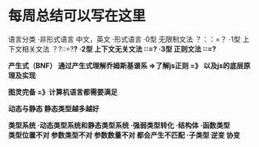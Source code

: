 # 每周总结可以写在这里
语言分类
   ·非形式语言
     中文，英文
    ·形式语言
      ·0型 无限制文法 
       ？：：=？
      ·1型 上下文相关文法
      ？<A>?::=?<B>?
      ·2型 上下文无关文法
      <A>::=?
      ·3型 正则文法
      <A>::=<A>?    

产生式（BNF）
    通过产生式理解乔姆斯基谱系 =>了解js正则 =》 以及js的底层原理及实现

图灵完备 =》计算机语言都需要满足

动态与静态 静态类型越多越好

类型系统
   ·动态类型系统和静态类型系统
   ·强弱类型转化
    ·结构体
    ·函数类型   
      类型位置不对 参数类型不对  参数数量不对 都会产生不匹配
    ·子类型
      逆变 
      协变 